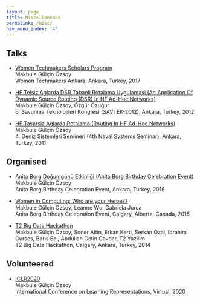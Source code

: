```yaml
---
layout: page
title: Miscellaneous
permalink: /misc/
nav_menu_index: '4'
---
```


## Talks 

* [Women Techmakers Scholars Program](../assets/papers/WTM_13032017.pdf) <br/>
	Makbule Gülçin Özsoy <br/>
	Women Techmakers Ankara, Ankara, Turkey, 2017
	
* [HF Telsiz Aglarda DSR Tabanli Rotalama Uygulamasi (An Application Of Dynamic Source Routing (DSR) In HF Ad-Hoc Networks)](../assets/papers/HFTelsizAglardaDSRTabanliRotalamaUygulamasi.pdf) <br/>
	Makbule Gülçin Özsoy, Özgür Özuğur <br/>
	6\. Savunma Teknolojileri Kongresi (SAVTEK-2012), Ankara, Turkey, 2012
	
* [HF Tasarsiz Aglarda Rotalama (Routing In HF Ad-Hoc Networks)](../assets/papers/HFTasarsizAglardaRotalama.pdf) <br/>
	Makbule Gülçin Özsoy <br/>
	4\. Deniz Sistemleri Semineri (4th Naval Systems Seminar), Ankara, Turkey, 2011



## Organised

* [Anita Borg Doğumgünü Etkinliği (Anita Borg Birthday Celebration Event)](https://www.eventbrite.com/e/anita-borg-dogumgunu-etkinligi-ankara-tickets-21054933874)<br/>
	Makbule Gülçin Özsoy <br/>
	Anita Borg Birthday Celebration Event, Ankara, Turkey, 2016
	
* [Women in Computing: Who are your Heroes?](https://www.eventbrite.com/e/women-in-computing-who-are-your-heroes-tickets-15579081452)<br/>
	Makbule Gülçin Özsoy, Leanne Wu, Gabriela Jurca <br/>
	Anita Borg Birthday Celebration Event, Calgary, Alberta, Canada, 2015
	
* [T2 Big Data Hackathon](http://www.t2hackathon.com/2014/)<br/>
Makbule Gülçin Özsoy, Soner Altin, Erkan Kerti, Serkan Ozal, Ibrahim Gurses, Baris Bal, Abdullah Cetin Cavdar, T2 Yazilim<br/>
T2 Big Data Hackathon, Calgary, Ankara, Turkey, 2014
	
## Volunteered 

* [ICLR2020](https://iclr.cc/Conferences/2020/Volunteers) <br/>
	Makbule Gülçin Özsoy <br/>
	International Conference on Learning Representations, Virtual, 2020
	
	
